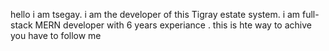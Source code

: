hello i am tsegay. i am the developer of this Tigray estate system. i am full-stack MERN developer with 6 years experiance .
this is hte way  to achive you have to follow me 
